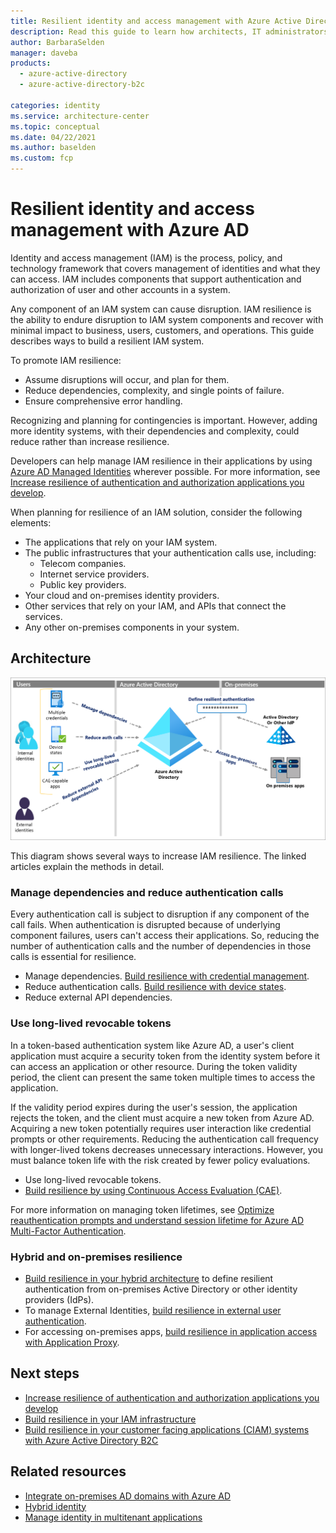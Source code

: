```yaml
---
title: Resilient identity and access management with Azure Active Directory (Azure AD)
description: Read this guide to learn how architects, IT administrators, and developers can build resilience to disruption of their identity systems.
author: BarbaraSelden
manager: daveba
products:
  - azure-active-directory
  - azure-active-directory-b2c

categories: identity
ms.service: architecture-center
ms.topic: conceptual
ms.date: 04/22/2021
ms.author: baselden
ms.custom: fcp
---
```


# Resilient identity and access management with Azure AD

Identity and access management (IAM) is the process, policy, and technology framework that covers management of identities and what they can access. IAM includes components that support authentication and authorization of user and other accounts in a system.

Any component of an IAM system can cause disruption. IAM resilience is the ability to endure disruption to IAM system components and recover with minimal impact to business, users, customers, and operations. This guide describes ways to build a resilient IAM system.

To promote IAM resilience:

- Assume disruptions will occur, and plan for them.
- Reduce dependencies, complexity, and single points of failure.
- Ensure comprehensive error handling.

Recognizing and planning for contingencies is important. However, adding more identity systems, with their dependencies and complexity, could reduce rather than increase resilience.

Developers can help manage IAM resilience in their applications by using [Azure AD Managed Identities](/azure/active-directory/managed-identities-azure-resources/overview) wherever possible. For more information, see [Increase resilience of authentication and authorization applications you develop](/azure/active-directory/fundamentals/resilience-app-development-overview).

When planning for resilience of an IAM solution, consider the following elements:

- The applications that rely on your IAM system.
- The public infrastructures that your authentication calls use, including:
  - Telecom companies.
  - Internet service providers.
  - Public key providers.
- Your cloud and on-premises identity providers.
- Other services that rely on your IAM, and APIs that connect the services.
- Any other on-premises components in your system.

## Architecture

![Diagram showing an overview of administering IAM resilience.](media/admin-resilience-overview.png)

This diagram shows several ways to increase IAM resilience. The linked articles explain the methods in detail.

### Manage dependencies and reduce authentication calls

Every authentication call is subject to disruption if any component of the call fails. When authentication is disrupted because of underlying component failures, users can't access their applications. So, reducing the number of authentication calls and the number of dependencies in those calls is essential for resilience.

- Manage dependencies. [Build resilience with credential management](/azure/active-directory/fundamentals/resilience-in-credentials).
- Reduce authentication calls. [Build resilience with device states](/azure/active-directory/fundamentals/resilience-with-device-states).
- Reduce external API dependencies.

### Use long-lived revocable tokens

In a token-based authentication system like Azure AD, a user's client application must acquire a security token from the identity system before it can access an application or other resource. During the token validity period, the client can present the same token multiple times to access the application.

If the validity period expires during the user's session, the application rejects the token, and the client must acquire a new token from Azure AD. Acquiring a new token potentially requires user interaction like credential prompts or other requirements. Reducing the authentication call frequency with longer-lived tokens decreases unnecessary interactions. However, you must balance token life with the risk created by fewer policy evaluations.

- Use long-lived revocable tokens.
- [Build resilience by using Continuous Access Evaluation (CAE)](/azure/active-directory/fundamentals/resilience-with-continuous-access-evaluation).

For more information on managing token lifetimes, see [Optimize reauthentication prompts and understand session lifetime for Azure AD Multi-Factor Authentication](/azure/active-directory/authentication/concepts-azure-multi-factor-authentication-prompts-session-lifetime).

### Hybrid and on-premises resilience

- [Build resilience in your hybrid architecture](/azure/active-directory/fundamentals/resilience-in-hybrid) to define resilient authentication from on-premises Active Directory or other identity providers (IdPs).
- To manage External Identities, [build resilience in external user authentication](/azure/active-directory/fundamentals/resilience-b2b-authentication).
- For accessing on-premises apps, [build resilience in application access with Application Proxy](/azure/active-directory/fundamentals/resilience-on-premises-access).

## Next steps

- [Increase resilience of authentication and authorization applications you develop](/azure/active-directory/fundamentals/resilience-app-development-overview)
- [Build resilience in your IAM infrastructure](/azure/active-directory/fundamentals/resilience-in-infrastructure)
- [Build resilience in your customer facing applications (CIAM) systems with Azure Active Directory B2C](/azure/active-directory/fundamentals/resilience-b2c)

## Related resources

- [Integrate on-premises AD domains with Azure AD](/azure/architecture/reference-architectures/identity/azure-ad)
- [Hybrid identity](/azure/architecture/solution-ideas/articles/hybrid-identity)
- [Manage identity in multitenant applications](/azure/architecture/multitenant-identity)
